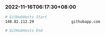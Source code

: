 
###  2022-11-16T06:17:30+08:00
```bash
# GitHubHosts Start
140.82.112.29                 githubapp.com

# GitHubHosts End

```


